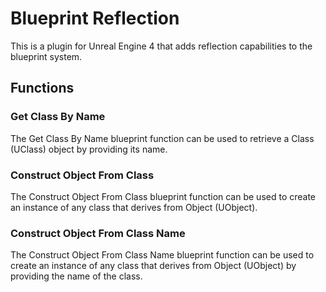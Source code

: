 # Blueprint Reflection

This is a plugin for Unreal Engine 4 that adds reflection capabilities to the blueprint system.

## Functions

### Get Class By Name

The Get Class By Name blueprint function can be used to retrieve a Class (UClass) object by providing its name.

### Construct Object From Class

The Construct Object From Class blueprint function can be used to create an instance of any class that derives from Object (UObject).

### Construct Object From Class Name

The Construct Object From Class Name blueprint function can be used to create an instance of any class that derives from Object (UObject) by providing the name of the class.
